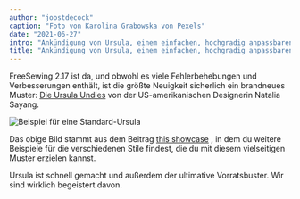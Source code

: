 ```yaml
---
author: "joostdecock"
caption: "Foto von Karolina Grabowska von Pexels"
date: "2021-06-27"
intro: "Ankündigung von Ursula, einem einfachen, hochgradig anpassbaren Unterwäschemuster"
title: "Ankündigung von Ursula, einem einfachen, hochgradig anpassbaren Unterwäschemuster"
---
```



FreeSewing 2.17 ist da, und obwohl es viele Fehlerbehebungen und Verbesserungen enthält, ist die größte Neuigkeit sicherlich ein brandneues Muster: [Die Ursula Undies](/designs/ursula/) von der US-amerikanischen Designerin Natalia Sayang.

![Beispiel für eine Standard-Ursula](https://posts.freesewing.org/uploads/example_aab890ee57.jpg)

Das obige Bild stammt aus dem Beitrag [this showcase](/showcase/ursula-test-pairs/) , in dem du weitere Beispiele für die verschiedenen Stile findest, die du mit diesem vielseitigen Muster erzielen kannst.

Ursula ist schnell gemacht und außerdem der ultimative Vorratsbuster. Wir sind wirklich begeistert davon.

